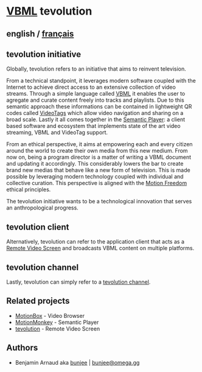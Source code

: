 # [VBML](README.md) tevolution

## english / [français](fr/tevolution.md)

## tevolution initiative

Globally, tevolution refers to an initiative that aims to reinvent television.

From a technical standpoint, it leverages modern software coupled with the Internet to achieve
direct access to an extensive collection of video streams. Through a simple language called [VBML](https://omega.gg/VBML)
it enables the user to agregate and curate content freely into tracks and playlists. Due to this
semantic approach these informations can be contained in lightweight QR codes called [VideoTags](https://omega.gg/about/VideoTag)
which allow video navigation and sharing on a broad scale. Lastly it all comes together in the
[Semantic Player](https://omega.gg/about/SemanticPlayer): a client based software and ecosystem
that implements state of the art video streaming, VBML and VideoTag support.

From an ethical perspective, it aims at empowering each and every citizen around the world to
create their own media from this new medium. From now on, being a program director is a matter of
writing a VBML document and updating it accordingly. This considerably lowers the bar to create
brand new medias that behave like a new form of television. This is made possible by leveraging
modern technology coupled with individual and collective curation. This perspective is aligned with
the [Motion Freedom](https://omega.gg/about/MotionFreedom) ethical principles.

The tevolution initiative wants to be a technological innovation that serves an anthropological
progress.

## tevolution client

Alternatively, tevolution can refer to the application client that acts as a [Remote Video Screen](https://omega.gg/about/RemoteVideoScreen)
and broadcasts VBML content on multiple platforms.

## tevolution channel

Lastly, tevolution can simply refer to a [tevolution channel](https://omega.gg/about/channel).

## Related projects

- [MotionBox](https://omega.gg/MotionBox/sources) - Video Browser
- [MotionMonkey](https://omega.gg/MotionMonkey) - Semantic Player
- [tevolution](https://omega.gg/tevolution) - Remote Video Screen

## Authors

- Benjamin Arnaud aka [bunjee](https://bunjee.me) | <bunjee@omega.gg>
